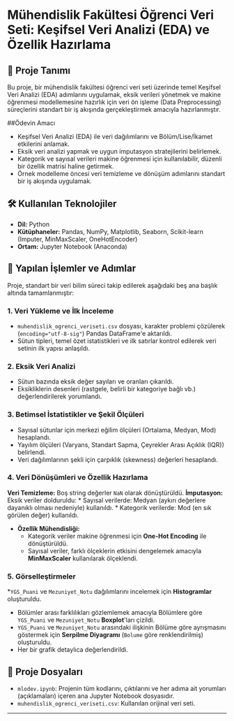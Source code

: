 # Mühendislik Fakültesi Öğrenci Veri Seti: Keşifsel Veri Analizi (EDA) ve Özellik Hazırlama

## 📝 Proje Tanımı
Bu proje, bir mühendislik fakültesi öğrenci veri seti üzerinde temel Keşifsel Veri Analizi (EDA) adımlarını uygulamak, eksik verileri yönetmek ve makine öğrenmesi modellemesine hazırlık için veri ön işleme (Data Preprocessing) süreçlerini standart bir iş akışında gerçekleştirmek amacıyla hazırlanmıştır.

##Ödevin Amacı 
* Keşifsel Veri Analizi (EDA) ile veri dağılımlarını ve Bölüm/Lise/İkamet etkilerini anlamak.
* Eksik veri analizi yapmak ve uygun imputasyon stratejilerini belirlemek.
* Kategorik ve sayısal verileri makine öğrenmesi için kullanılabilir, düzenli bir özellik matrisi haline getirmek.
* Örnek modelleme öncesi veri temizleme ve dönüşüm adımlarını standart bir iş akışında uygulamak.

## 🛠 Kullanılan Teknolojiler

* **Dil:** Python
* **Kütüphaneler:** Pandas, NumPy, Matplotlib, Seaborn, Scikit-learn (Imputer, MinMaxScaler, OneHotEncoder)
* **Ortam:** Jupyter Notebook (Anaconda)

## 📌 Yapılan İşlemler ve Adımlar

Proje, standart bir veri bilim süreci takip edilerek aşağıdaki beş ana başlık altında tamamlanmıştır:

### 1. Veri Yükleme ve İlk İnceleme
* `muhendislik_ogrenci_veriseti.csv` dosyası, karakter problemi çözülerek (`encoding="utf-8-sig"`) Pandas DataFrame'e aktarıldı.
* Sütun tipleri, temel özet istatistikleri ve ilk satırlar kontrol edilerek veri setinin ilk yapısı anlaşıldı.

### 2. Eksik Veri Analizi
* Sütun bazında eksik değer sayıları ve oranları çıkarıldı.
* Eksikliklerin desenleri (rastgele, belirli bir kategoriye bağlı vb.) değerlendirilerek yorumlandı.

### 3. Betimsel İstatistikler ve Şekil Ölçüleri
* Sayısal sütunlar için merkezi eğilim ölçüleri (Ortalama, Medyan, Mod) hesaplandı.
* Yayılım ölçüleri (Varyans, Standart Sapma, Çeyrekler Arası Açıklık (IQR)) belirlendi.
* Veri dağılımlarının şekli için çarpıklık (skewness) değerleri hesaplandı.

### 4. Veri Dönüşümleri ve Özellik Hazırlama
**Veri Temizleme:** Boş string değerler `NaN` olarak dönüştürüldü.
**İmputasyon:** Eksik veriler dolduruldu:
    * Sayısal verilerde: Medyan (aykırı değerlere dayanıklı olması nedeniyle) kullanıldı.
    * Kategorik verilerde: Mod (en sık görülen değer) kullanıldı.
* **Özellik Mühendisliği:**
    * Kategorik veriler makine öğrenmesi için **One-Hot Encoding** ile dönüştürüldü.
    * Sayısal veriler, farklı ölçeklerin etkisini dengelemek amacıyla **MinMaxScaler** kullanılarak ölçeklendi.

### 5. Görselleştirmeler
*`YGS_Puani` ve `Mezuniyet_Notu` dağılımlarını incelemek için **Histogramlar** oluşturuldu.
* Bölümler arası farklılıkları gözlemlemek amacıyla Bölümlere göre `YGS_Puani` ve `Mezuniyet_Notu` **Boxplot**'ları çizildi.
* `YGS_Puani` ve `Mezuniyet_Notu` arasındaki ilişkinin Bölüme göre ayrışmasını göstermek için **Serpilme Diyagramı** (`Bolume` göre renklendirilmiş) oluşturuldu.
* Her bir grafik detaylıca değerlendirildi.

## 🚀 Proje Dosyaları

* `mlodev.ipynb`: Projenin tüm kodlarını, çıktılarını ve her adıma ait yorumları (açıklamaları) içeren ana Jupyter Notebook dosyasıdır.
* `muhendislik_ogrenci_veriseti.csv`: Kullanılan orijinal veri seti.

---
